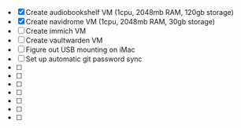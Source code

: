 - [x] Create audiobookshelf VM (1cpu, 2048mb RAM, 120gb storage)
- [x] Create navidrome VM (1cpu, 2048mb RAM, 30gb storage)
- [ ] Create immich VM
- [ ] Create vaultwarden VM
- [ ] Figure out USB mounting on iMac
- [ ] Set up automatic git password sync
- [ ]
- [ ]
- [ ]
- [ ]
- [ ]
- [ ]
- [ ]
